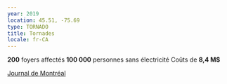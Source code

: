```yaml
---
year: 2019
location: 45.51, -75.69
type: TORNADO
title: Tornades
locale: fr-CA
---
```

**200** foyers affectés
**100 000** personnes sans électricité
Coûts de **8,4 M$**

[Journal de Montréal](https://www.journaldemontreal.com/2019/01/08/les-tornades-ont-coute-84m-a-hydro-quebec)